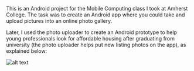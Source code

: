 This is an Android project for the Mobile Computing class I took at Amherst College. The task was to create an Android app where you could take and upload pictures into an online photo gallery.

Later, I used the photo uploader to create an Android prototype to help young professionals look for affordable housing after graduating from university (the photo uploader helps put new listing photos on the app), as explained below: 

![alt text](https://github.com/reynaldop96/Android2/blob/master/lab33/PhotoGalleryApp/ANDROID.png)
